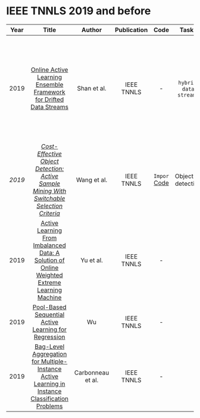 # IEEE TNNLS 2019 and before

| Year |                                                       Title                                                       |   Author    | Publication | Code | Tasks | Notes | Datasets| Notions |
|:----:|:-----------------------------------------------------------------------------------------------------------------:|:-----------:|:-----------:|:----:|:----:|:-----:|:-----:|:-----:|
| 2019 |     [Online Active Learning Ensemble Framework for Drifted Data Streams](https://ieeexplore.ieee.org/stamp/stamp.jsp?tp=&arnumber=8401336)      |    Shan et al.    | IEEE TNNLS  |  -   |   `hybrid`, `data streams`   |       | This paper focus on data streams based active learning and solve the concept drift between successive time. | Not pool-based active learning methods.|
| *2019* |    *[Cost-Effective Object Detection: Active Sample Mining With Switchable Selection Criteria](https://ieeexplore.ieee.org/document/8421608)*     |    Wang et al.    | IEEE TNNLS  |  `Impor`  [Code](https://github.com/yanxp/ASM-Pytorch)  |  Objective detection|  `AL+Pseudo-labeled`, ``   |    PASCAL VOC 2007/2012 datasets   | low confidence: human annotation; High confidence: Pseudo labeled|
| 2019 |  [Active Learning From Imbalanced Data: A Solution of Online Weighted Extreme Learning Machine](https://ieeexplore.ieee.org/document/8443399)   |     Yu et al.     | IEEE TNNLS  |  -   |      |       |
| 2019 |                      [Pool-Based Sequential Active Learning for Regression](https://ieeexplore.ieee.org/document/8475012)                       |        Wu         | IEEE TNNLS  |  -   |      |       |
| 2019 | [Bag-Level Aggregation for Multiple-Instance Active Learning in Instance Classification Problems](https://ieeexplore.ieee.org/document/8478194) | Carbonneau et al. | IEEE TNNLS  |  -   |      |       |
